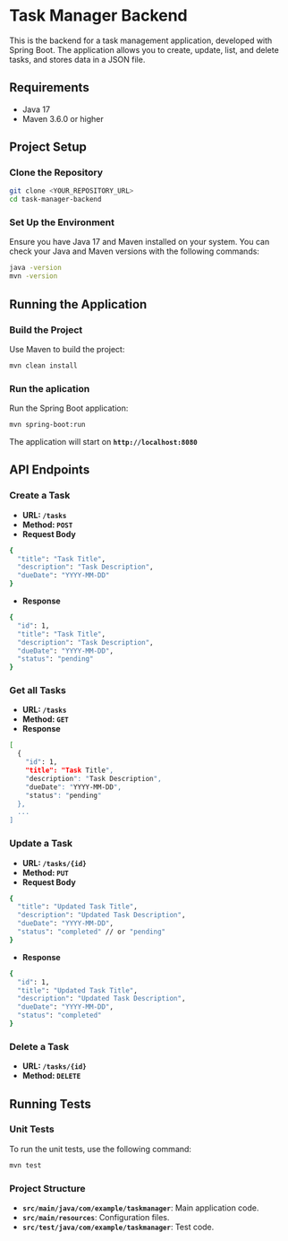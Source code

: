 # Task Manager Backend

This is the backend for a task management application, developed with Spring Boot. The application allows you to create, update, list, and delete tasks, and stores data in a JSON file.

## Requirements

- Java 17
- Maven 3.6.0 or higher

## Project Setup

### Clone the Repository

```bash
git clone <YOUR_REPOSITORY_URL>
cd task-manager-backend
```

### Set Up the Environment

Ensure you have Java 17 and Maven installed on your system. You can check your Java and Maven versions with the following commands:

```bash
java -version
mvn -version
```

## Running the Application

### Build the Project

Use Maven to build the project:

```bash
mvn clean install
```

### Run the aplication

Run the Spring Boot application:

```bash
mvn spring-boot:run
```

The application will start on **`http://localhost:8080`**

## API Endpoints

### Create a Task

- **URL: `/tasks`**
- **Method: `POST`**
- **Request Body**

```bash
{
  "title": "Task Title",
  "description": "Task Description",
  "dueDate": "YYYY-MM-DD"
}
```

- **Response**

```bash
{
  "id": 1,
  "title": "Task Title",
  "description": "Task Description",
  "dueDate": "YYYY-MM-DD",
  "status": "pending"
}

```

### Get all Tasks

- **URL: `/tasks`**
- **Method: `GET`**
- **Response**

```bash
[
  {
    "id": 1,
    "title": "Task Title",
    "description": "Task Description",
    "dueDate": "YYYY-MM-DD",
    "status": "pending"
  },
  ...
]
```

### Update a Task

- **URL: `/tasks/{id}`**
- **Method: `PUT`**
- **Request Body**

```bash
{
  "title": "Updated Task Title",
  "description": "Updated Task Description",
  "dueDate": "YYYY-MM-DD",
  "status": "completed" // or "pending"
}

```

- **Response**

```bash
{
  "id": 1,
  "title": "Updated Task Title",
  "description": "Updated Task Description",
  "dueDate": "YYYY-MM-DD",
  "status": "completed"
}
```

### Delete a Task

- **URL: `/tasks/{id}`**
- **Method: `DELETE`**

## Running Tests

### Unit Tests

To run the unit tests, use the following command:

```bash
mvn test
```

### Project Structure

- **`src/main/java/com/example/taskmanager`**: Main application code.
- **`src/main/resources`**: Configuration files.
- **`src/test/java/com/example/taskmanager`**: Test code.
